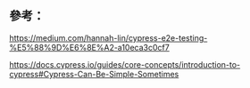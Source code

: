 ## 參考：
https://medium.com/hannah-lin/cypress-e2e-testing-%E5%88%9D%E6%8E%A2-a10eca3c0cf7

https://docs.cypress.io/guides/core-concepts/introduction-to-cypress#Cypress-Can-Be-Simple-Sometimes
